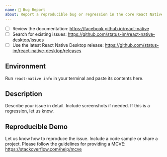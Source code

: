 ```yaml
---
name: 🐛 Bug Report
about: Report a reproducible bug or regression in the core React Native Desktop library.
---
```


<!-- Requirements: please go through this checklist before opening a new issue -->
  - [ ] Review the documentation: https://facebook.github.io/react-native
  - [ ] Search for existing issues: https://github.com/status-im/react-native-desktop/issues
  - [ ] Use the latest React Native Desktop release: https://github.com/status-im/react-native-desktop/releases

## Environment
Run `react-native info` in your terminal and paste its contents here.

## Description
Describe your issue in detail. Include screenshots if needed. If this is a regression, let us know.

## Reproducible Demo
Let us know how to reproduce the issue. Include a code sample or share a project. Please follow the guidelines for providing a MCVE: https://stackoverflow.com/help/mcve
